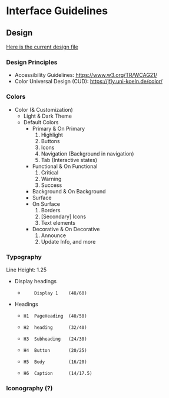 # Interface Guidelines

## Design

[Here is the current design file](https://www.figma.com/file/5mAH9laNFI4q3oJeTN0sgq/W-Components-team-library?node-id=0%3A1)

### Design Principles

* Accessibility Guidelines: https://www.w3.org/TR/WCAG21/
* Color Universal Design (CUD): https://jfly.uni-koeln.de/color/

### Colors

- Color (& Customization)
    - Light & Dark Theme
    - Default Colors
        - Primary & On Primary
            1. Highlight
            2. Buttons
            3. Icons
            4. Navigation (Background in navigation)
            5. Tab (Interactive states)
        - Functional & On Functional
            1. Critical
            2. Warning
            3. Success
        - Background & On Background
        - Surface
        - On Surface
            1. Borders
            2. [Secondary] Icons
            3. Text elements
        - Decorative & On Decorative
            1. Announce
            2. Update Info, and more

### Typography

Line Height: 1.25

- Display headings
  -         Display 1    (48/60)
- Headings
  -     H1  PageHeading  (40/50)
  -     H2  heading      (32/40)
  -     H3  Subheading   (24/30)
  -     H4  Button       (20/25)
  -     H5  Body         (16/20)
  -     H6  Caption      (14/17.5)

### Iconography (?)
